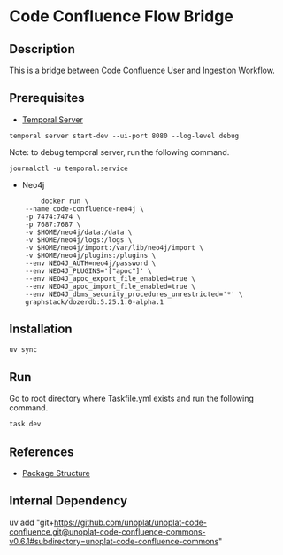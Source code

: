 # Code Confluence Flow Bridge


## Description

This is a bridge between Code Confluence User and Ingestion Workflow.

## Prerequisites

- [Temporal Server](https://docs.temporal.io/docs/get-started/set-up-a-local-server/)

```
temporal server start-dev --ui-port 8080 --log-level debug
```

Note: to debug temporal server, run the following command.

```
journalctl -u temporal.service
```

- Neo4j

```
        docker run \
    --name code-confluence-neo4j \
    -p 7474:7474 \
    -p 7687:7687 \
    -v $HOME/neo4j/data:/data \
    -v $HOME/neo4j/logs:/logs \
    -v $HOME/neo4j/import:/var/lib/neo4j/import \
    -v $HOME/neo4j/plugins:/plugins \
    --env NEO4J_AUTH=neo4j/password \
    --env NEO4J_PLUGINS='["apoc"]' \
    --env NEO4J_apoc_export_file_enabled=true \
    --env NEO4J_apoc_import_file_enabled=true \
    --env NEO4J_dbms_security_procedures_unrestricted='*' \
    graphstack/dozerdb:5.25.1.0-alpha.1
```


## Installation

```bash
uv sync 
```

## Run

Go to root directory where Taskfile.yml exists and run the following command.

```bash
task dev
```


## References

- [Package Structure](https://github.com/astral-sh/uv/issues/7341)


## Internal Dependency

uv add "git+https://github.com/unoplat/unoplat-code-confluence.git@unoplat-code-confluence-commons-v0.6.1#subdirectory=unoplat-code-confluence-commons"
